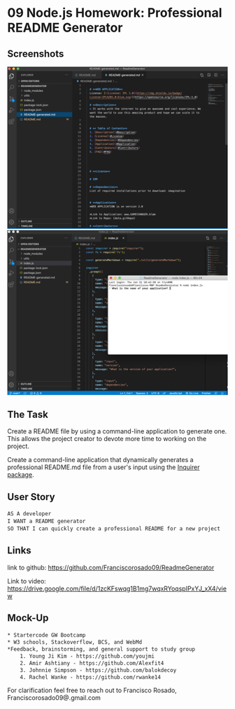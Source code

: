 # 09 Node.js Homework: Professional README Generator

## Screenshots
![ScreenShotTerminalPrompts](./screenshots/ScreenShotTerminalPrompts.png)
![ScreenShotSampleReadme](./screenshots/ScreenShotSampleReadme.png)

## The Task


Create a README file by using a command-line application to generate one. This allows the project creator to devote more time to working on the project.

Create a command-line application that dynamically generates a professional README.md file from a user's input using the [Inquirer package](https://www.npmjs.com/package/inquirer). 



## User Story

```md
AS A developer
I WANT a README generator
SO THAT I can quickly create a professional README for a new project
```

## Links

link to github: https://github.com/Franciscorosado09/ReadmeGenerator

Link to video: https://drive.google.com/file/d/1zcKFswqg1B1mg7wqxRYoqspIPxYJ_xX4/view




## Mock-Up

    * Startercode GW Bootcamp
    * W3 schools, Stackoverflow, BCS, and WebMd 
    *Feedback, brainstorming, and general support to study group
        1. Young Ji Kim - https://github.com/youjmi
        2. Amir Ashtiany - https://github.com/Alexfit4
        3. Johnnie Simpson - https://github.com/balokdecoy
        4. Rachel Wanke - https://github.com/rwanke14

 For clarification feel free to reach out to Francisco Rosado, Franciscorosado09@.gmail.com
 





